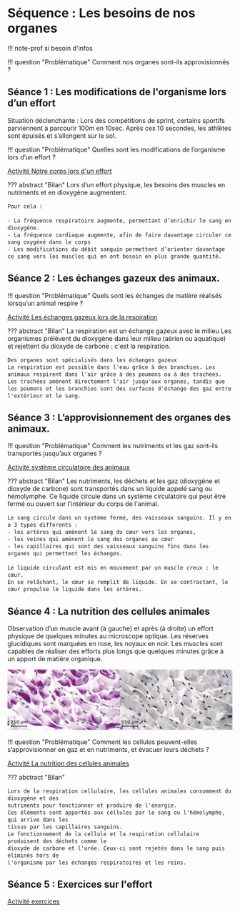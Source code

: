 # Séquence : Les besoins de nos organes

!!! note-prof
    si besoin d'infos


!!! question "Problématique"
    Comment nos organes sont-ils approvisionnés ? 

    



## Séance 1 : Les modifications de l'organisme lors d’un effort

Situation déclenchante : Lors des compétitions de sprint, certains sportifs parviennent à parcourir 100m en 10sec. Après ces 10 secondes, les athlètes sont épuisés et s’allongent sur le sol.

!!! question "Problématique"
    Quelles sont les modifications de l’organisme lors d’un effort ?

[Activité Notre corps lors d'un effort](../effortsPhysiques)




??? abstract "Bilan"
    Lors d’un effort physique, les besoins des muscles en nutriments et en dioxygène augmentent.


    Pour cela :

    - La fréquence respiratoire augmente, permettant d’enrichir le sang en dioxygène.
    - La fréquence cardiaque augmente, afin de faire davantage circuler ce sang oxygéné dans le corps
    - Les modifications du débit sanguin permettent d’orienter davantage ce sang vers les muscles qui en ont besoin en plus grande quantité.


## Séance 2 : Les échanges gazeux des animaux.

!!! question "Problématique"
    Quels sont les échanges de matière réalisés lorsqu’un animal respire ?
    
[Activité Les échanges gazeux lors de la respiration](../echangesGazAni)




??? abstract "Bilan"
    La respiration est un échange gazeux avec le milieu
    Les organismes prélèvent du dioxygène dans leur milieu (aérien ou aquatique) et rejettent du dioxyde de carbone : c'est la respiration.

    Des organes sont spécialisés dans les échanges gazeux
    La respiration est possible dans l'eau grâce à des branchies. Les animaux respirent dans l'air grâce à des poumons ou à des trachées.
    Les trachées amènent directement l'air jusqu'aux organes, tandis que les poumons et les branchies sont des surfaces d'échange des gaz entre l'extérieur et le sang.


## Séance 3 : L’approvisionnement des organes des animaux.

!!! question "Problématique"
    Comment les nutriments et les gaz sont-ils transportés jusqu’aux organes ?
    
[Activité système circulatoire des animaux](../systCircu)


??? abstract "Bilan"
    Les nutriments, les déchets et les gaz (dioxygène et dioxyde de carbone) sont transportés dans un liquide appelé sang ou hémolymphe.
    Ce liquide circule dans un système circulatoire qui peut être fermé ou ouvert sur l'intérieur du corps de l'animal.

    Le sang circule dans un système fermé, des vaisseaux sanguins. Il y en a 3 types différents :
    - les artères qui amènent le sang du cœur vers les organes,
    - les veines qui amènent le sang des organes au cœur
    - les capillaires qui sont des vaisseaux sanguins fins dans les organes qui permettent les échanges.

    Le liquide circulant est mis en mouvement par un muscle creux : le cœur.
    En se relâchant, le cœur se remplit de liquide. En se contractant, le cœur propulse le liquide dans les artères.

<div style="page-break-after: always;"></div>


## Séance 4 : La nutrition des cellules animales


Observation d’un muscle avant (à gauche) et après (à droite) un effort physique de quelques minutes au microscope optique.
Les réserves glucidiques sont marquées en rose, les noyaux en noir. Les muscles sont capables de réaliser des efforts plus longs que quelques minutes grâce à un apport de matière organique.


![](pictures/consoGlucCellMuscle.png)

!!! question "Problématique"
    Comment les cellules peuvent-elles s’approvisionner en gaz et en nutriments, et évacuer leurs déchets ?




[Activité La nutrition des cellules animales](../nutriCellAni)


??? abstract "Bilan"


    Lors de la respiration cellulaire, les cellules animales consomment du dioxygène et des
    nutriments pour fonctionner et produire de l'énergie.
    Ces éléments sont apportés aux cellules par le sang ou l'hémolymphe, qui arrive dans les
    tissus par les capillaires sanguins.
    Le fonctionnement de la cellule et la respiration cellulaire produisent des déchets comme le
    dioxyde de carbone et l'urée. Ceux-ci sont rejetés dans le sang puis éliminés hors de
    l'organisme par les échanges respiratoires et les reins.

## Séance 5 : Exercices sur l'effort



[Activité exercices](../exercices)
